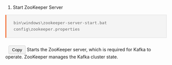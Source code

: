 1. Start ZooKeeper Server
<pre><code>bin\windows\zookeeper-server-start.bat config\zookeeper.properties</code></pre>
<button class="copy-button" data-clipboard-text="bin\windows\zookeeper-server-start.bat config\zookeeper.properties">Copy</button>
Starts the ZooKeeper server, which is required for Kafka to operate. ZooKeeper manages the Kafka cluster state.

<script src="https://cdnjs.cloudflare.com/ajax/libs/clipboard.js/2.0.8/clipboard.min.js"></script>
<script>
new ClipboardJS('.copy-button');
</script>
<style>
.copy-button {
    margin-left: 10px;
    padding: 5px 10px;
    background-color: #f1f1f1;
    border: 1px solid #ccc;
    border-radius: 3px;
    cursor: pointer;
}
.copy-button:hover {
    background-color: #e1e1e1;
}
pre {
    background-color: #f4f4f4;
    border: 1px solid #ddd;
    border-left: 3px solid #f36d33;
    color: #666;
    page-break-inside: avoid;
    font-family: monospace;
    font-size: 15px;
    line-height: 1.6;
    margin-bottom: 1.6em;
    max-width: 100%;
    overflow: auto;
    padding: 1em 1.5em;
    display: block;
    word-wrap: break-word;
}
</style>
